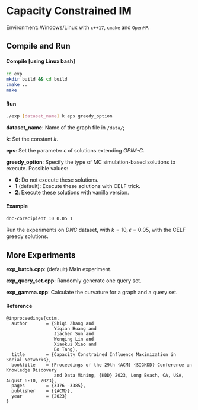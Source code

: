 # Capacity Constrained IM

Environment: Windows/Linux with `c++17`, `cmake` and `OpenMP`.

## Compile and Run

#### Compile [using Linux bash]

```bash
cd exp
mkdir build && cd build
cmake ..
make
```

#### Run

```bash
./exp [dataset_name] k eps greedy_option
```

**dataset_name**: Name of the graph file in `/data/`;

**k**: Set the constant $k$.

**eps**: Set the parameter $\epsilon$ of solutions extending *OPIM-C*.

**greedy_option**: Specify the type of MC simulation-based solutions to execute. Possible values:

+ **0**: Do not execute these solutions.
+ **1** (default): Execute these solutions with CELF trick.
+ **2**: Execute these solutions with vanilla version.

#### Example

```bash
dnc-corecipient 10 0.05 1
```

Run the experiments on *DNC* dataset, with $k=10,\epsilon=0.05$, with the CELF greedy solutions.

## More Experiments

**exp_batch.cpp**: (default) Main experiment.

**exp_query_set.cpp**: Randomly generate one query set.

**exp_gamma.cpp**: Calculate the curvature for a graph and a query set.


#### Reference
```
@inproceedings{ccim,
  author       = {Shiqi Zhang and
                  Yiqian Huang and
                  Jiachen Sun and
                  Wenqing Lin and
                  Xiaokui Xiao and
                  Bo Tang},
  title        = {Capacity Constrained Influence Maximization in Social Networks},
  booktitle    = {Proceedings of the 29th {ACM} {SIGKDD} Conference on Knowledge Discovery
                  and Data Mining, {KDD} 2023, Long Beach, CA, USA, August 6-10, 2023},
  pages        = {3376--3385},
  publisher    = {{ACM}},
  year         = {2023}
}
```

